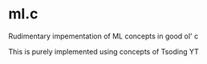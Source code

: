 # ml.c
Rudimentary impementation of ML concepts in good ol' c

This is purely implemented using concepts of Tsoding YT
